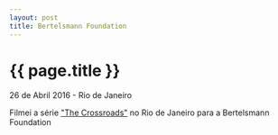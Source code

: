 ```yaml
---
layout: post
title: Bertelsmann Foundation
---
```


{{ page.title }}
================

<p class="meta">26 de Abril 2016 - Rio de Janeiro</p>

Filmei a série ["The Crossroads"](https://www.youtube.com/watch?v=B4LWXDsXu68)
no Rio de Janeiro para a Bertelsmann Foundation
